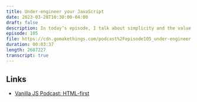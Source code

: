 ```yaml
---
title: Under-engineer your JavaScript
date: 2023-03-28T10:30:00-04:00
draft: false
description: In today’s episode, I talk about simplicity and the value of under-engineering your code.
episode: 105
file: https://cdn.gomakethings.com/podcast%2Fepisode105_under-engineer.mp3
duration: 00:03:37
length: 2687227
transcript: true
---
```


## Links

- [Vanilla JS Podcast: HTML-first](https://vanillajspodcast.com/html-first/)